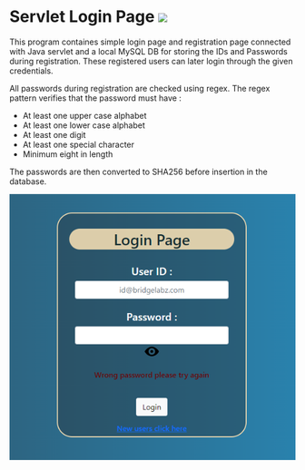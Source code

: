 # Servlet Login Page <img src="https://img.icons8.com/color/48/000000/lock--v2.png"/>

This program containes simple login page and registration page connected with Java servlet and a local MySQL DB for storing the IDs and Passwords during registration. These registered users can later login through the given credentials.

All passwords during registration are checked using regex. The regex pattern verifies that the password must have : 

- At least one upper case alphabet
- At least one lower case alphabet
- At least one digit
- At least one special character
- Minimum eight in length

The passwords are then converted to SHA256 before insertion in the database.

<img src="https://raw.githubusercontent.com/sirajkhan831/laboratory/master/out/production/laboratory/com/company/example/Screenshot%202021-11-27%20175932.png">
